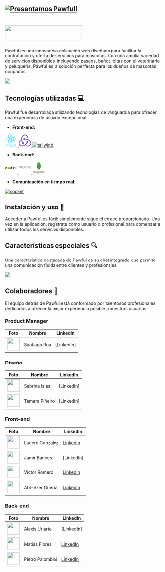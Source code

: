 ## [![Presentamos Pawfull](http://img.youtube.com/vi/BpwiA_5gN7U/0.jpg)](http://www.youtube.com/watch?v=BpwiA_5gN7U "Presentamos Pawful")

# <img src="https://res.cloudinary.com/axiever/image/upload/v1678081119/Logo_Rojo_y_Rosa_Perfumeri%CC%81a_Beauty_Moderno__1_-removebg-preview_1_oeant0.svg" width="248" height="48"/>

Pawful es una innovadora aplicación web diseñada para facilitar la contratación y oferta de servicios para mascotas. Con una amplia variedad de servicios disponibles, incluyendo paseos, baños, citas con el veterinario y peluquería, Pawful es la solución perfecta para los dueños de mascotas ocupados.

<img src="https://res.cloudinary.com/axiever/image/upload/v1678082469/Captura_de_pantalla_2023-03-06_010053_trpb34.png" height="300" width="auto"/>

## Tecnologías utilizadas 💻

Pawful fue desarrollada utilizando tecnologías de vanguardia para ofrecer una experiencia de usuario excepcional:

- **Front-end:**

<a href="https://reactjs.org/" target="_blank" rel="noreferrer"> <img src="https://raw.githubusercontent.com/devicons/devicon/master/icons/react/react-original-wordmark.svg" alt="react" width="40" height="40"/> </a> </a>    <a href="https://redux.js.org" target="_blank" rel="noreferrer"> <img src="https://raw.githubusercontent.com/devicons/devicon/master/icons/redux/redux-original.svg" alt="redux" width="40" height="40"/> </a>  <a href="https://tailwindcss.com/" target="_blank" rel="noreferrer"> <img src="https://www.vectorlogo.zone/logos/tailwindcss/tailwindcss-icon.svg" alt="tailwind" width="40" height="40"/> </a> 


- **Back-end:** 

<a href="https://nodejs.org" target="_blank" rel="noreferrer"> <img src="https://raw.githubusercontent.com/devicons/devicon/master/icons/nodejs/nodejs-original-wordmark.svg" alt="nodejs" width="40" height="40"/> </a>    <a href="https://expressjs.com" target="_blank" rel="noreferrer"> <img src="https://raw.githubusercontent.com/devicons/devicon/master/icons/express/express-original-wordmark.svg" alt="express" width="40" height="40"/> </a>  <a href="https://www.mongodb.com/" target="_blank" rel="noreferrer"> <img src="https://raw.githubusercontent.com/devicons/devicon/master/icons/mongodb/mongodb-original-wordmark.svg" alt="mongodb" width="40" height="40"/> </a>


- **Comunicación en tiempo real:**

<a href="https://socket.io/" target="_blank" rel="noreferrer"> <img src="https://res.cloudinary.com/axiever/image/upload/v1677639160/Socket-io.svg_ormrdv.png" alt="socket" width="40" height="40"/> </a>

## Instalación y uso 📲

Acceder a Pawful es fácil: simplemente sigue el enlace proporcionado. Una vez en la aplicación, regístrate como usuario o profesional para comenzar a utilizar todos los servicios disponibles.

## Características especiales 🔍

Una característica destacada de Pawful es su chat integrado que permite una comunicación fluida entre clientes y profesionales.

<img src="https://res.cloudinary.com/axiever/image/upload/v1678082218/Captura_de_pantalla_2023-03-06_005602_dhlnmf.png" height="300" width="auto"/>

## Colaboradores 👥

El equipo detrás de Pawful está conformado por talentosos profesionales dedicados a ofrecer la mejor experiencia posible a nuestros usuarios:

### Product Manager
| Foto | Nombre | LinkedIn |
|------|--------|--------|
| <img src="https://ca.slack-edge.com/T02KS88FB0E-U04LUQPRH3K-59f6f53f0dc8-512" width="40" height="40"/> | Santiago Roa | [LinkedIn] |

### Diseño
| Foto | Nombre | LinkedIn |
|------|--------|----------|
| <img src="https://ca.slack-edge.com/T02KS88FB0E-U04KKT58M8C-2cbc1964f34a-512" width="40" height="40"/> | Sabrina Islas | [LinkedIn] |
| <img src="https://ca.slack-edge.com/T02KS88FB0E-U04L9HHBWKG-40be81b88719-512" width="40" height="40"/> | Tamara Piñeiro | [LinkedIn] | 

### Front-end
| Foto | Nombre | LinkedIn |
|------|--------|----------|
| <img src="https://ca.slack-edge.com/T02KS88FB0E-U04EKK65UJ1-19bc19f0b1aa-512" width="40" height="40"/> | Lucero Gonzalez | <a href="https://www.linkedin.com/in/gonzalezlucerocamila/">LinkedIn</a> |
| <img src="https://ca.slack-edge.com/T02KS88FB0E-U045H0YJ5NJ-749b433db55f-512" width="40" height="40"/> | Jamir Bances | [LinkedIn] |
| <img src="https://ca.slack-edge.com/T02KS88FB0E-U02U52VKHJP-9f1d228d0221-512" width="40" height="40"/> | Victor Romero | <a href="https://www.linkedin.com/in/victor-manuel-romero-juarez-6a5940206/">LinkedIn</a> |
| <img src="https://ca.slack-edge.com/T02KS88FB0E-U04HFDMQACC-a430d5fac2ef-512" width="40" height="40"/> | Abi-ezer Guerra | <a href="https://www.linkedin.com/in/abi-ezer-xavier-guerra-cuadros-7519b921a/">LinkedIn</a> |

### Back-end
| Foto | Nombre | LinkedIn |
|------|--------|----------|
| <img src="https://ca.slack-edge.com/T02KS88FB0E-U04GFFSEBM5-16a5a977802f-512" width="40" height="40"/> | Alexis Uriarte | [LinkedIn] |
| <img src="https://ca.slack-edge.com/T02KS88FB0E-U044V8EKXHB-3823ce03b279-512" width="40" height="40"/> | Matias Flores | <a href="https://www.linkedin.com/in/matfres/">LinkedIn</a> |
| <img src="https://ca.slack-edge.com/T02KS88FB0E-U04KGJUSZ5Z-14f9cd5b3d92-512" width="40" height="40"/> | Pietro Palombini | <a href="https://www.linkedin.com/in/pietropalombini/">LinkedIn</a> |



